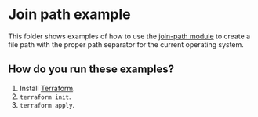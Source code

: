 # Join path example

This folder shows examples of how to use the [join-path module](https://github.com/terraform-modules-krish/terraform-aws-utilities/blob/v0.0.8/modules/join-path) to create a file path with the 
proper path separator for the current operating system. 




## How do you run these examples?

1. Install [Terraform](https://www.terraform.io/).
1. `terraform init`.
1. `terraform apply`.



